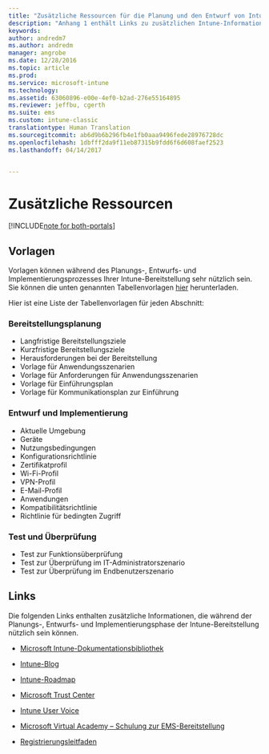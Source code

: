 ```yaml
---
title: "Zusätzliche Ressourcen für die Planung und den Entwurf von Intune | Microsoft-Dokumentation"
description: "Anhang 1 enthält Links zu zusätzlichen Intune-Informationen, die während der Planung und Implementierung der Intune-Bereitstellung nützlich sein können."
keywords: 
author: andredm7
ms.author: andredm
manager: angrobe
ms.date: 12/28/2016
ms.topic: article
ms.prod: 
ms.service: microsoft-intune
ms.technology: 
ms.assetid: 63060896-e00e-4ef0-b2ad-276e55164895
ms.reviewer: jeffbu, cgerth
ms.suite: ems
ms.custom: intune-classic
translationtype: Human Translation
ms.sourcegitcommit: ab6d9b6b296fb4e1fb0aaa9496fede28976728dc
ms.openlocfilehash: 1dbfff2da9f11eb87315b9fdd6f6d608faef2523
ms.lasthandoff: 04/14/2017


---
```


# <a name="additional-resources"></a>Zusätzliche Ressourcen

[!INCLUDE[note for both-portals](../includes/note-for-both-portals.md)]

## <a name="templates"></a>Vorlagen

Vorlagen können während des Planungs-, Entwurfs- und Implementierungsprozesses Ihrer Intune-Bereitstellung sehr nützlich sein. Sie können die unten genannten Tabellenvorlagen [hier](https://gallery.technet.microsoft.com/Intune-deployment-planning-fae156c2?redir=0) herunterladen.

Hier ist eine Liste der Tabellenvorlagen für jeden Abschnitt:

### <a name="deployment-planning"></a>Bereitstellungsplanung

- Langfristige Bereitstellungsziele
- Kurzfristige Bereitstellungsziele
- Herausforderungen bei der Bereitstellung
- Vorlage für Anwendungsszenarien
- Vorlage für Anforderungen für Anwendungsszenarien
- Vorlage für Einführungsplan
- Vorlage für Kommunikationsplan zur Einführung

### <a name="design-and-implementation"></a>Entwurf und Implementierung

- Aktuelle Umgebung
- Geräte
- Nutzungsbedingungen
- Konfigurationsrichtlinie
- Zertifikatprofil
- Wi-Fi-Profil
- VPN-Profil
- E-Mail-Profil
- Anwendungen
- Kompatibilitätsrichtlinie
- Richtlinie für bedingten Zugriff

### <a name="test-and-validation"></a>Test und Überprüfung

- Test zur Funktionsüberprüfung
- Test zur Überprüfung im IT-Administratorszenario
- Test zur Überprüfung im Endbenutzerszenario

## <a name="links"></a>Links

Die folgenden Links enthalten zusätzliche Informationen, die während der Planungs-, Entwurfs- und Implementierungsphase der Intune-Bereitstellung nützlich sein können.

-   [Microsoft Intune-Dokumentationsbibliothek](https://docs.microsoft.com/intune/)

-   [Intune-Blog](https://blogs.technet.microsoft.com/enterprisemobility/)

-   [Intune-Roadmap ](https://www.microsoft.com/server-cloud/roadmap/)

-   [Microsoft Trust Center](http://www.microsoft.com/TrustCenter/default.aspx)

-   [Intune User Voice](http://microsoftintune.uservoice.com/)

-   [Microsoft Virtual Academy – Schulung zur EMS-Bereitstellung](https://mva.microsoft.com/training-courses/deploying-microsoft-enterprise-mobility-suite-16408?l=wjq9vmwvD_5805996570)

-   [Registrierungsleitfaden](https://gallery.technet.microsoft.com/Intune-End-User-Enrollment-3a0c9b0c?WT.mc_id=Blog_Intune_General_PCIT)

